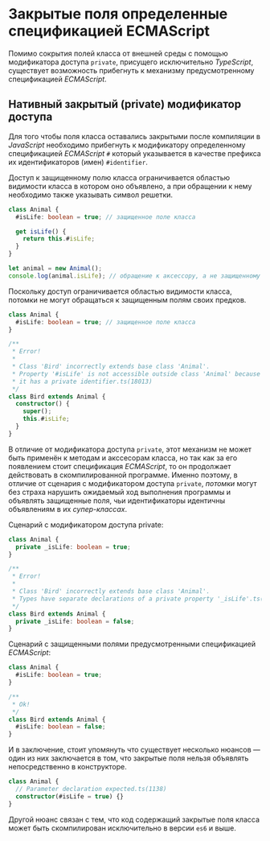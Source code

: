 # Закрытые поля определенные спецификацией ECMAScript

Помимо сокрытия полей класса от внешней среды с помощью модификатора доступа `private`, присущего исключительно _TypeScript_, существует возможность прибегнуть к механизму предусмотренному спецификацией _ECMAScript_.

## Нативный закрытый (private) модификатор доступа

Для того чтобы поля класса оставались закрытыми после компиляции в _JavaScript_ необходимо прибегнуть к модификатору определенному спецификацией _ECMAScript_ `#` который указывается в качестве префикса их идентификаторов (имен) `#identifier`.

Доступ к защищенному полю класса ограничивается областью видимости класса в котором оно объявлено, а при обращении к нему необходимо также указывать символ решетки.

```ts
class Animal {
  #isLife: boolean = true; // защищенное поле класса

  get isLife() {
    return this.#isLife;
  }
}

let animal = new Animal();
console.log(animal.isLife); // обращение к аксессору, а не защищенному полю
```

Поскольку доступ ограничивается областью видимости класса, потомки не могут обращаться к защищенным полям своих предков.

```ts
class Animal {
  #isLife: boolean = true; // защищенное поле класса
}

/**
 * Error!
 *
 * Class 'Bird' incorrectly extends base class 'Animal'.
 * Property '#isLife' is not accessible outside class 'Animal' because
 * it has a private identifier.ts(18013)
 */
class Bird extends Animal {
  constructor() {
    super();
    this.#isLife;
  }
}
```

В отличие от модификатора доступа `private`, этот механизм не может быть применён к методам и акссесорам класса, но так как за его появлением стоит спецификация _ECMAScript_, то он продолжает действовать в скомпилированной программе. Именно поэтому, в отличие от сценария с модификатором доступа `private`, _потомки_ могут без страха нарушить ожидаемый ход выполнения программы и объявлять защищенные поля, чьи идентификаторы идентичны объявлениям в их _супер-классах_.

Сценарий с модификатором доступа private:

```ts
class Animal {
  private _isLife: boolean = true;
}

/**
 * Error!
 *
 * Class 'Bird' incorrectly extends base class 'Animal'.
 * Types have separate declarations of a private property '_isLife'.ts(2415)
 */
class Bird extends Animal {
  private _isLife: boolean = false;
}
```

Сценарий с защищенными полями предусмотренными спецификацией _ECMAScript_:

```ts
class Animal {
  #isLife: boolean = true;
}

/**
 * Ok!
 */
class Bird extends Animal {
  #isLife: boolean = false;
}
```

И в заключение, стоит упомянуть что существует несколько нюансов — один из них заключается в том, что закрытые поля нельзя объявлять непосредственно в конструкторе.

```ts
class Animal {
  // Parameter declaration expected.ts(1138)
  constructor(#isLife = true) {}
}
```

Другой нюанс связан с тем, что код содержащий закрытые поля класса может быть скомпилирован исключительно в версии `es6` и выше.
